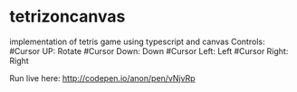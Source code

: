 # tetrizoncanvas
implementation of tetris game using typescript and canvas
Controls: 
#Cursor UP: Rotate
#Cursor Down: Down
#Cursor Left: Left
#Cursor Right: Right

Run live here: http://codepen.io/anon/pen/vNjvRp
